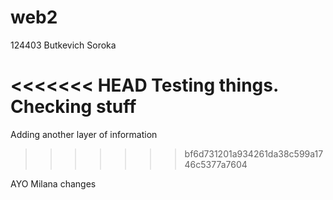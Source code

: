 # web2
124403
Butkevich
Soroka

<<<<<<< HEAD
Testing things. Checking stuff
=======
Adding another layer of information
>>>>>>> bf6d731201a934261da38c599a1746c5377a7604

AYO
Milana changes
